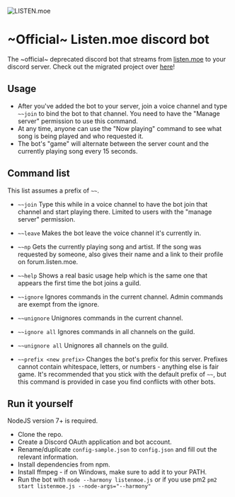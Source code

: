 ![LISTEN.moe](https://i.imgur.com/t8Zg2YJ.jpg)
# ~Official~ Listen.moe discord bot

The ~official~ deprecated discord bot that streams from [listen.moe](https://listen.moe) to your discord server. Check out the migrated project over [here](https://github.com/WeebDev/Listen.moe-Discord)!

## Usage

- After you've added the bot to your server, join a voice channel and type `~~join` to bind the bot to that channel. You need to have the "Manage server" permission to use this command.
- At any time, anyone can use the "Now playing" command to see what song is being played and who requested it.
- The bot's "game" will alternate between the server count and the currently playing song every 15 seconds.

## Command list

This list assumes a prefix of `~~`.

- `~~join`
  Type this while in a voice channel to have the bot join that channel and start playing there. Limited to users with the "manage server" permission.

- `~~leave`
  Makes the bot leave the voice channel it's currently in.

- `~~np`
  Gets the currently playing song and artist. If the song was requested by someone, also gives their name and a link to their profile on forum.listen.moe.

- `~~help`
  Shows a real basic usage help which is the same one that appears the first time the bot joins a guild.

- `~~ignore`
  Ignores commands in the current channel. Admin commands are exempt from the ignore.

- `~~unignore`
  Unignores commands in the current channel.
  
- `~~ignore all`
  Ignores commands in all channels on the guild.
  
- `~~unignore all`
  Unignores all channels on the guild.

- `~~prefix <new prefix>`
  Changes the bot's prefix for this server. Prefixes cannot contain whitespace, letters, or numbers - anything else is fair game. It's recommended that you stick with the default prefix of `~~`, but this command is provided in case you find conflicts with other bots.

## Run it yourself

NodeJS version 7+ is required. 

- Clone the repo.
- Create a Discord OAuth application and bot account.
- Rename/duplicate `config-sample.json` to `config.json` and fill out the relevant information.
- Install dependencies from npm.
- Install ffmpeg - if on Windows, make sure to add it to your PATH.
- Run the bot with `node --harmony listenmoe.js` or if you use pm2 `pm2 start listenmoe.js --node-args="--harmony"`
